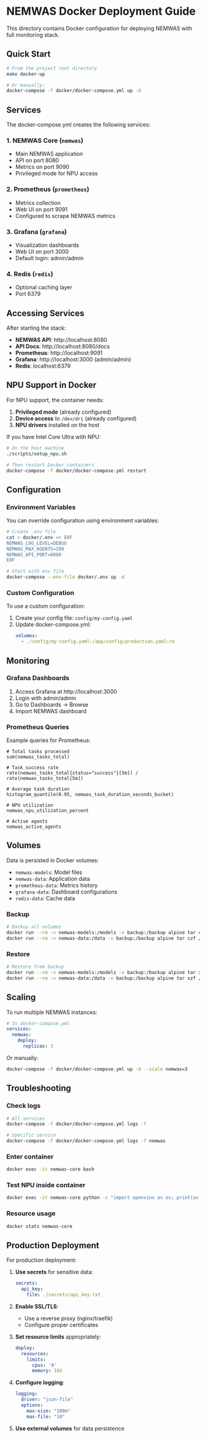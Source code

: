 # NEMWAS Docker Deployment Guide

This directory contains Docker configuration for deploying NEMWAS with full monitoring stack.

## Quick Start

```bash
# From the project root directory
make docker-up

# Or manually:
docker-compose -f docker/docker-compose.yml up -d
```

## Services

The docker-compose.yml creates the following services:

### 1. NEMWAS Core (`nemwas`)
- Main NEMWAS application
- API on port 8080
- Metrics on port 9090
- Privileged mode for NPU access

### 2. Prometheus (`prometheus`)
- Metrics collection
- Web UI on port 9091
- Configured to scrape NEMWAS metrics

### 3. Grafana (`grafana`)
- Visualization dashboards
- Web UI on port 3000
- Default login: admin/admin

### 4. Redis (`redis`)
- Optional caching layer
- Port 6379

## Accessing Services

After starting the stack:

- **NEMWAS API**: http://localhost:8080
- **API Docs**: http://localhost:8080/docs
- **Prometheus**: http://localhost:9091
- **Grafana**: http://localhost:3000 (admin/admin)
- **Redis**: localhost:6379

## NPU Support in Docker

For NPU support, the container needs:

1. **Privileged mode** (already configured)
2. **Device access** to `/dev/dri` (already configured)
3. **NPU drivers** installed on the host

If you have Intel Core Ultra with NPU:
```bash
# On the host machine
./scripts/setup_npu.sh

# Then restart Docker containers
docker-compose -f docker/docker-compose.yml restart
```

## Configuration

### Environment Variables

You can override configuration using environment variables:

```bash
# Create .env file
cat > docker/.env << EOF
NEMWAS_LOG_LEVEL=DEBUG
NEMWAS_MAX_AGENTS=100
NEMWAS_API_PORT=8080
EOF

# Start with env file
docker-compose --env-file docker/.env up -d
```

### Custom Configuration

To use a custom configuration:

1. Create your config file: `config/my-config.yaml`
2. Update docker-compose.yml:
   ```yaml
   volumes:
     - ./config/my-config.yaml:/app/config/production.yaml:ro
   ```

## Monitoring

### Grafana Dashboards

1. Access Grafana at http://localhost:3000
2. Login with admin/admin
3. Go to Dashboards → Browse
4. Import NEMWAS dashboard

### Prometheus Queries

Example queries for Prometheus:

```promql
# Total tasks processed
sum(nemwas_tasks_total)

# Task success rate
rate(nemwas_tasks_total{status="success"}[5m]) / rate(nemwas_tasks_total[5m])

# Average task duration
histogram_quantile(0.95, nemwas_task_duration_seconds_bucket)

# NPU utilization
nemwas_npu_utilization_percent

# Active agents
nemwas_active_agents
```

## Volumes

Data is persisted in Docker volumes:

- `nemwas-models`: Model files
- `nemwas-data`: Application data
- `prometheus-data`: Metrics history
- `grafana-data`: Dashboard configurations
- `redis-data`: Cache data

### Backup

```bash
# Backup all volumes
docker run --rm -v nemwas-models:/models -v backup:/backup alpine tar czf /backup/models.tar.gz -C /models .
docker run --rm -v nemwas-data:/data -v backup:/backup alpine tar czf /backup/data.tar.gz -C /data .
```

### Restore

```bash
# Restore from backup
docker run --rm -v nemwas-models:/models -v backup:/backup alpine tar xzf /backup/models.tar.gz -C /models
docker run --rm -v nemwas-data:/data -v backup:/backup alpine tar xzf /backup/data.tar.gz -C /data
```

## Scaling

To run multiple NEMWAS instances:

```yaml
# In docker-compose.yml
services:
  nemwas:
    deploy:
      replicas: 3
```

Or manually:
```bash
docker-compose -f docker/docker-compose.yml up -d --scale nemwas=3
```

## Troubleshooting

### Check logs
```bash
# All services
docker-compose -f docker/docker-compose.yml logs -f

# Specific service
docker-compose -f docker/docker-compose.yml logs -f nemwas
```

### Enter container
```bash
docker exec -it nemwas-core bash
```

### Test NPU inside container
```bash
docker exec -it nemwas-core python -c "import openvino as ov; print(ov.Core().available_devices)"
```

### Resource usage
```bash
docker stats nemwas-core
```

## Production Deployment

For production deployment:

1. **Use secrets** for sensitive data:
   ```yaml
   secrets:
     api_key:
       file: ./secrets/api_key.txt
   ```

2. **Enable SSL/TLS**:
   - Use a reverse proxy (nginx/traefik)
   - Configure proper certificates

3. **Set resource limits** appropriately:
   ```yaml
   deploy:
     resources:
       limits:
         cpus: '8'
         memory: 16G
   ```

4. **Configure logging**:
   ```yaml
   logging:
     driver: "json-file"
     options:
       max-size: "100m"
       max-file: "10"
   ```

5. **Use external volumes** for data persistence

